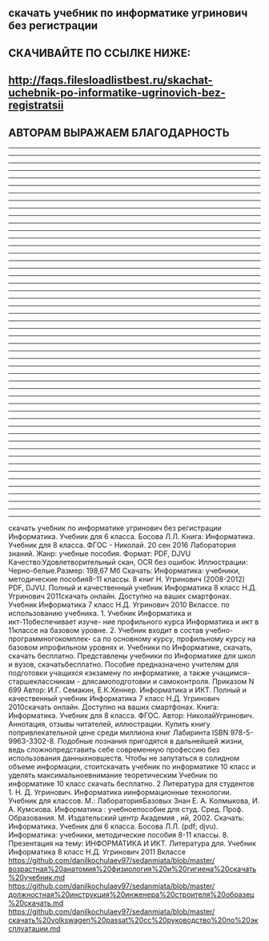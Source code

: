 скачать учебник по информатике угринович без регистрации
--------------------------------------------------
СКАЧИВАЙТЕ ПО ССЫЛКЕ НИЖЕ:
--------------------------------------------------
http://faqs.filesloadlistbest.ru/skachat-uchebnik-po-informatike-ugrinovich-bez-registratsii
--------------------------------------------------
АВТОРАМ ВЫРАЖАЕМ БЛАГОДАРНОСТЬ
--------------------------------------------------
--------------------------------------------------
--------------------------------------------------
--------------------------------------------------
--------------------------------------------------
--------------------------------------------------
--------------------------------------------------
--------------------------------------------------
--------------------------------------------------
--------------------------------------------------
--------------------------------------------------
--------------------------------------------------
--------------------------------------------------
--------------------------------------------------
--------------------------------------------------
--------------------------------------------------
--------------------------------------------------
--------------------------------------------------
--------------------------------------------------
--------------------------------------------------
--------------------------------------------------
--------------------------------------------------
--------------------------------------------------
--------------------------------------------------
--------------------------------------------------
--------------------------------------------------
--------------------------------------------------
--------------------------------------------------
--------------------------------------------------
--------------------------------------------------
--------------------------------------------------
--------------------------------------------------
--------------------------------------------------
--------------------------------------------------
--------------------------------------------------
--------------------------------------------------
--------------------------------------------------
--------------------------------------------------
--------------------------------------------------
--------------------------------------------------
--------------------------------------------------
--------------------------------------------------
--------------------------------------------------
--------------------------------------------------
--------------------------------------------------
--------------------------------------------------
--------------------------------------------------
--------------------------------------------------
--------------------------------------------------
--------------------------------------------------
--------------------------------------------------
скачать учебник по информатике угринович без регистрации Информатика. Учебник для 6 класса. Босова Л.Л. Книга: Информатика. Учебник для 8 класса. ФГОС - Николай. 20 сен 2016  Лаборатория знаний. Жанр: учебные пособия. Формат: PDF, DJVU Качество:Удовлетворительный скан, OCR без ошибок. Иллюстрации: Черно-белые.Размер: 198,67 Мб Скачать: Информатика: учебники, методические пособия8-11 классы. 8 книг  Н. Угринович (2008-2012) PDF, DJVU. Полный и качественный учебник Информатика 8 класс Н.Д. Угринович 2011скачать онлайн. Доступно на ваших смартфонах. Учебник Информатика 7 класс Н.Д. Угринович 2010  Вклассе. по использованию учебника. 1. Учебник Информатика и икт-11обеспечивает изуче- ние профильного курса Информатика и икт в 11классе на базовом уровне. 2. Учебник входит в состав учебно-программногокомплек- са по основному курсу, профильному курсу на базовом ипрофильном уровнях и. Учебники по Информатике, скачать, скачать бесплатно. Представлены учебники по Информатике для школ и вузов, скачатьбесплатно.  Пособие предназначено учителям для подготовки учащихся кэкзамену по информатике, а также учащимся-старшеклассникам - длясамоподготовки и самоконтроля. Приказом N 699  Автор: И.Г. Семакин, Е.К.Хеннер. Информатика и ИКТ. Полный и качественный учебник Информатика 7 класс Н.Д. Угринович 2010скачать онлайн. Доступно на ваших смартфонах. Книга: Информатика. Учебник для 8 класса. ФГОС. Автор: НиколайУгринович. Аннотация, отзывы читателей, иллюстрации. Купить книгу попривлекательной цене среди миллиона книг Лабиринта  ISBN 978-5-9963-3302-8. Подобные познания пригодятся в дальнейшей жизни, ведь сложнопредставить себе современную профессию без использования данныхновшеств. Чтобы не запутаться в солидном объеме информации, стоитскачать учебник по информатике 10 класс и уделять максимальноевнимание теоретическим
Учебник по информатике 10 класс скачать бесплатно. 2 Литература для студентов 1. Н. Д. Угринович. Информатика иинформационные технологии. Учебник для классов. М.: ЛабораторияБазовых Знан Е. А. Колмыкова, И. А. Кумскова. Информатика : учебноепособие для студ. Сред. Проф. Образования. М. Издательский центр Академия , ий, 2002. Скачать: Информатика. Учебник для 6 класса. Босова Л.Л. (pdf; djvu). Информатика: учебники, методические пособия 8-11 классы. 8. Презентация на тему: ИНФОРМАТИКА И ИКТ. Литература для. Учебник Информатика 8 класс Н.Д. Угринович 2011  Вклассе
https://github.com/danilkochulaev97/sedanmiata/blob/master/возрастная%20анатомия%20физиология%20и%20гигиена%20скачать%20учебник.md
https://github.com/danilkochulaev97/sedanmiata/blob/master/должностная%20инструкция%20инженера%20строителя%20образец%20скачать.md
https://github.com/danilkochulaev97/sedanmiata/blob/master/скачать%20volkswagen%20passat%20cc%20руководство%20по%20эксплуатации.md